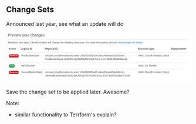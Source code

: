 ## Change Sets

Announced last year, see what an update will do

![Change set showing adds and removes](images/change-sets/change-set-good.png)

Save the change set to be applied later. Awesome?

Note:
- similar functionality to Terrform's explain?
